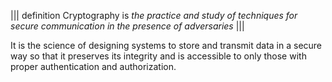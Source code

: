 ||| definition 
 Cryptography is *the practice and study of techniques for secure communication in the presence of adversaries* 
|||

It is the science of designing systems to store and transmit data in a secure way so that it preserves its integrity and is accessible to only those with proper authentication and authorization.
